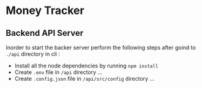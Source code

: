# Money Tracker

## Backend API Server

Inorder to start the backer server perform the following steps after goind to `./api` directory in cli :

- Install all the node dependencies by running `npm install`
- Create `.env` file in `/api` directory ...
- Create `.config.json` file in `/api/src/config` directory ...
